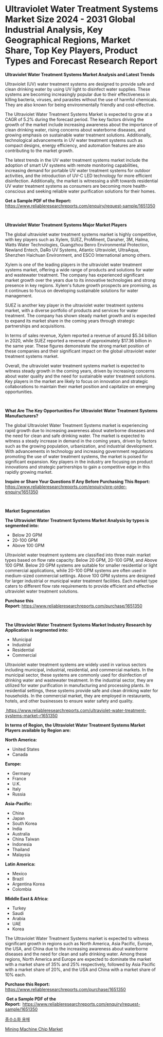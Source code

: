 <p><h1>Ultraviolet Water Treatment Systems Market Size 2024 - 2031 Global Industrial Analysis, Key Geographical Regions, Market Share, Top Key Players, Product Types and Forecast Research Report</h1></p><p><strong>Ultraviolet Water Treatment Systems Market Analysis and Latest Trends</strong></p>
<p><p>Ultraviolet (UV) water treatment systems are designed to provide safe and clean drinking water by using UV light to disinfect water supplies. These systems are becoming increasingly popular due to their effectiveness in killing bacteria, viruses, and parasites without the use of harmful chemicals. They are also known for being environmentally friendly and cost-effective.</p><p>The Ultraviolet Water Treatment Systems Market is expected to grow at a CAGR of 5.2% during the forecast period. The key factors driving the growth of the market include increasing awareness about the importance of clean drinking water, rising concerns about waterborne diseases, and growing emphasis on sustainable water treatment solutions. Additionally, technological advancements in UV water treatment systems such as compact designs, energy efficiency, and automation features are also contributing to the market growth.</p><p>The latest trends in the UV water treatment systems market include the adoption of smart UV systems with remote monitoring capabilities, increasing demand for portable UV water treatment systems for outdoor activities, and the introduction of UV-C LED technology for more efficient disinfection. Additionally, the market is witnessing a shift towards residential UV water treatment systems as consumers are becoming more health-conscious and seeking reliable water purification solutions for their homes.</p></p>
<p><strong>Get a Sample PDF of the Report:&nbsp;</strong> <a href="https://www.reliableresearchreports.com/enquiry/request-sample/1651350">https://www.reliableresearchreports.com/enquiry/request-sample/1651350</a></p>
<p>&nbsp;</p>
<p><strong>Ultraviolet Water Treatment Systems Major Market Players</strong></p>
<p><p>The global ultraviolet water treatment systems market is highly competitive, with key players such as Xylem, SUEZ, ProMinent, Danaher, 3M, Halma, Watts Water Technologies, Guangzhou Benro Environmental Protection, Newland Entech, DaRo UV Systems, Atlantic Ultraviolet, UltraAqua, Shenzhen Haichuan Environment, and ESCO International among others.</p><p>Xylem is one of the leading players in the ultraviolet water treatment systems market, offering a wide range of products and solutions for water and wastewater treatment. The company has experienced significant market growth over the years due to its innovative technologies and strong presence in key regions. Xylem's future growth prospects are promising, as it continues to focus on developing sustainable solutions for water management.</p><p>SUEZ is another key player in the ultraviolet water treatment systems market, with a diverse portfolio of products and services for water treatment. The company has shown steady market growth and is expected to expand its market share in the coming years through strategic partnerships and acquisitions.</p><p>In terms of sales revenue, Xylem reported a revenue of around $5.34 billion in 2020, while SUEZ reported a revenue of approximately $17.36 billion in the same year. These figures demonstrate the strong market position of these companies and their significant impact on the global ultraviolet water treatment systems market.</p><p>Overall, the ultraviolet water treatment systems market is expected to witness steady growth in the coming years, driven by increasing concerns about water quality and the need for sustainable water treatment solutions. Key players in the market are likely to focus on innovation and strategic collaborations to maintain their market position and capitalize on emerging opportunities.</p></p>
<p>&nbsp;</p>
<p><strong>What Are The Key Opportunities For Ultraviolet Water Treatment Systems Manufacturers?</strong></p>
<p><p>The global Ultraviolet Water Treatment Systems market is experiencing rapid growth due to increasing awareness about waterborne diseases and the need for clean and safe drinking water. The market is expected to witness a steady increase in demand in the coming years, driven by factors such as the growing population, urbanization, and industrial development. With advancements in technology and increasing government regulations promoting the use of water treatment systems, the market is poised for significant expansion. Key players in the industry are focusing on product innovations and strategic partnerships to gain a competitive edge in this rapidly growing market.</p></p>
<p><strong>Inquire or Share Your Questions If Any Before Purchasing This Report:</strong> <a href="https://www.reliableresearchreports.com/enquiry/pre-order-enquiry/1651350">https://www.reliableresearchreports.com/enquiry/pre-order-enquiry/1651350</a></p>
<p>&nbsp;</p>
<p><strong>Market Segmentation</strong></p>
<p><strong>The Ultraviolet Water Treatment Systems Market Analysis by types is segmented into:</strong></p>
<p><ul><li>Below 20 GPM</li><li>20-100 GPM</li><li>Above 100 GPM</li></ul></p>
<p><p>Ultraviolet water treatment systems are classified into three main market types based on flow rate capacity: Below 20 GPM, 20-100 GPM, and Above 100 GPM. Below 20 GPM systems are suitable for smaller residential or light commercial applications, while 20-100 GPM systems are often used in medium-sized commercial settings. Above 100 GPM systems are designed for larger industrial or municipal water treatment facilities. Each market type caters to different flow rate requirements to provide efficient and effective ultraviolet water treatment solutions.</p></p>
<p><strong>Purchase this Report:&nbsp;</strong><a href="https://www.reliableresearchreports.com/purchase/1651350">https://www.reliableresearchreports.com/purchase/1651350</a></p>
<p>&nbsp;</p>
<p><strong>The Ultraviolet Water Treatment Systems Market Industry Research by Application is segmented into:</strong></p>
<p><ul><li>Municipal</li><li>Industrial</li><li>Residential</li><li>Commercial</li></ul></p>
<p><p>Ultraviolet water treatment systems are widely used in various sectors including municipal, industrial, residential, and commercial markets. In the municipal sector, these systems are commonly used for disinfection of drinking water and wastewater treatment. In the industrial sector, they are utilized for water purification in manufacturing and processing plants. In residential settings, these systems provide safe and clean drinking water for households. In the commercial market, they are employed in restaurants, hotels, and other businesses to ensure water safety and quality.</p></p>
<p><a href="https://www.reliableresearchreports.com/ultraviolet-water-treatment-systems-market-r1651350">&nbsp;https://www.reliableresearchreports.com/ultraviolet-water-treatment-systems-market-r1651350</a></p>
<p><strong>In terms of Region, the Ultraviolet Water Treatment Systems Market Players available by Region are:</strong></p>
<p>
    <p> <strong> North America: </strong>
        <ul>
            <li>United States</li>
            <li>Canada</li>
        </ul>
        </p> 
    <p> <strong> Europe: </strong>
        <ul>
            <li>Germany</li>
            <li>France</li>
            <li>U.K.</li>
            <li>Italy</li>
            <li>Russia</li>
        </ul>
        </p> 
    <p> <strong> Asia-Pacific: </strong>
        <ul>
            <li>China</li>
            <li>Japan</li>
            <li>South Korea</li>
            <li>India</li>
            <li>Australia</li>
            <li>China Taiwan</li>
            <li>Indonesia</li>
            <li>Thailand</li>
            <li>Malaysia</li>
        </ul>
        </p> 
    <p> <strong> Latin America: </strong>
        <ul>
            <li>Mexico</li>
            <li>Brazil</li>
            <li>Argentina Korea</li>
            <li>Colombia</li>
        </ul>
        </p> 
    <p> <strong> Middle East & Africa: </strong>
        <ul>
            <li>Turkey</li>
            <li>Saudi</li>
            <li>Arabia</li>
            <li>UAE</li>
            <li>Korea</li>
        </ul>
    </p>
    </p>
<p><p>The Ultraviolet Water Treatment Systems market is expected to witness significant growth in regions such as North America, Asia Pacific, Europe, the USA, and China due to the increasing awareness about waterborne diseases and the need for clean and safe drinking water. Among these regions, North America and Europe are expected to dominate the market with a market share of 35% and 25% respectively, followed by Asia Pacific with a market share of 20%, and the USA and China with a market share of 10% each.</p></p>
<p><strong>Purchase this Report: </strong><a href="https://www.reliableresearchreports.com/purchase/1651350">https://www.reliableresearchreports.com/purchase/1651350</a></p>
<p>&nbsp;<strong>Get a Sample PDF of the Report:&nbsp;&nbsp;</strong><a href="https://www.reliableresearchreports.com/enquiry/request-sample/1651350">https://www.reliableresearchreports.com/enquiry/request-sample/1651350</a></p>
<p><strong></strong></p>
<p><p><a href="https://medium.com/@raisin7568/%EB%93%80%ED%85%8C%EB%A0%88%EC%9D%B4%ED%8A%B8%EB%90%9C-%EC%9A%A9%EB%A7%A4-%EC%8B%9C%EC%9E%A5-%EA%B7%9C%EB%AA%A8%EB%8A%94-%EA%B8%80%EB%A1%9C%EB%B2%8C-%EC%82%B0%EC%97%85%EC%97%90%EC%84%9C-%EA%B0%80%EC%9E%A5-%EC%A2%8B%EC%9D%80-%EB%A7%88%EC%BC%80%ED%8C%85-%EC%B1%84%EB%84%90%EC%9D%84-%EB%93%9C%EB%9F%AC%EB%83%85%EB%8B%88%EB%8B%A4-705196409ecb">중수소화 용매</a></p><p><a href="https://glittery-fuchsia-86a.notion.site/Mining-Machine-Chip-Market-Insights-into-Market-CAGR-Market-Trends-and-Growth-Strategies-919e5f20e55d43d2b8308ee9e1d64606">Mining Machine Chip Market</a></p></p>